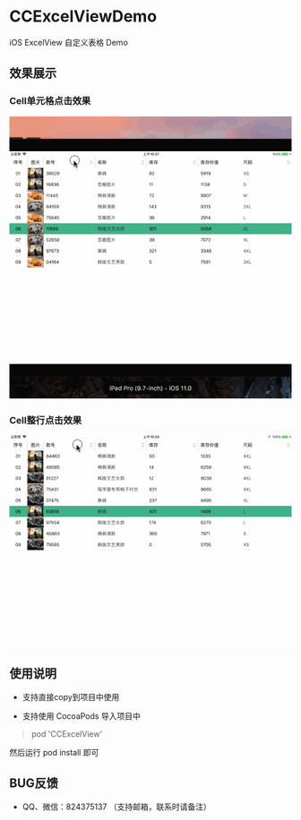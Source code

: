 # CCExcelViewDemo
iOS ExcelView 自定义表格 Demo 

## 效果展示

### Cell单元格点击效果
![image](https://github.com/Jonas-o/CCExcelView/blob/master/Cell单元格点击效果.gif)

### Cell整行点击效果
![image](https://github.com/Jonas-o/CCExcelView/blob/master/Cell整行点击效果.gif)

## 使用说明

* 支持直接copy到项目中使用

* 支持使用 CocoaPods 导入项目中

> pod 'CCExcelView'

然后运行 pod install 即可

## BUG反馈
* QQ、微信：824375137 （支持邮箱，联系时请备注）
